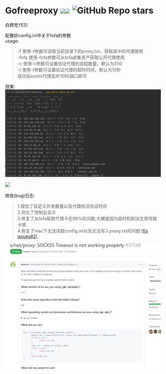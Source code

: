 # Gofreeproxy ![](https://img.shields.io/badge/%E8%AF%AD%E8%A8%80-golang-brightgreen)![](https://img.shields.io/github/downloads/ja9er/Gofreeproxy/total) ![GitHub Repo stars](https://img.shields.io/github/stars/ja9er/Gofreeproxy)
白嫖党YES!

配置好config.ini中关于fofa的参数\
usage:
>   -f	使用-f参数可读取当前目录下的proxy.txt，获取其中的代理使用\
-fofa  使用-fofa参数可从fofa收集资产获取公开代理使用\
> -c    使用-c参数可设置验证代理的协程数量，默认为200\
> -t    使用-t参数可设置验证代理的超时时间，默认为10秒\
> 成功后socks代理监听1080端口即可

效果:
![](image/img.png)

![](image/goproxy.gif)

修改(bug)日志:
>1.增加了自定义并发数量以及代理存活验证时间 \
2.优化了控制台显示 \
3.修复了从fofa获取代理卡在98%的问题,大概是因为超时机制没生效导致卡顿 \
4.修复了mac下无法读取config.ini以及无法写入proxy.txt的问题 [[fix issues#2]](https://github.com/ja9er/Gofreeproxy/issues/2)

![](image/proxyissus.png)

